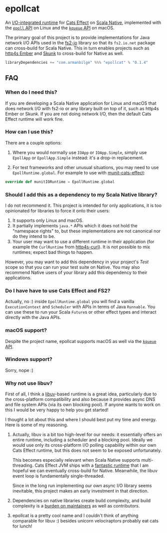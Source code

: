# epollcat

An [I/O-integrated runtime](https://github.com/typelevel/cats-effect/discussions/3070) for [Cats Effect](https://typelevel.org/cats-effect/) on [Scala Native](https://scala-native.org/), implemented with the [`epoll` API](https://man7.org/linux/man-pages/man7/epoll.7.html) on Linux and the [`kqueue` API](https://en.wikipedia.org/wiki/Kqueue) on macOS.

The primary goal of this project is to provide implementations for Java network I/O APIs used in the [fs2-io](https://fs2.io/#/io) library so that its `fs2.io.net` package can cross-build for Scala Native. This in turn enables projects such as [http4s Ember](https://http4s.org/v0.23/docs/integrations.html#ember) and [Skunk](https://tpolecat.github.io/skunk/) to cross-build for Native as well.

```scala
libraryDependencies += "com.armanbilge" %%% "epollcat" % "0.1.4"
```

## FAQ

### When do I need this?

If you are developing a Scala Native application for Linux and macOS that does network I/O with fs2-io or any library built on top of it, such as http4s Ember or Skunk. If you are not doing network I/O, then the default Cats Effect runtime will work fine.

### How can I use this?

There are a couple options:

1. Where you would normally use `IOApp` or `IOApp.Simple`, simply use `EpollApp` or `EpollApp.Simple` instead: it's a drop-in replacement.

2. For test frameworks and other unusual situations, you may need to use `EpollRuntime.global`. For example to use with [munit-cats-effect](https://github.com/typelevel/munit-cats-effect):
```scala
override def munitIORuntime = EpollRuntime.global
```

### Should I add this as a dependency to my Scala Native library?

I do not recommend it. This project is intended for only applications, it is too opinionated for libraries to force it onto their users:
1. It supports only Linux and macOS.
2. It partially implements `java.*` APIs which it does not hold the "namespace rights" to, but these implementations are not canonical nor do they intend to be.
3. Your user may want to use a different runtime in their application (for example the `CurlRuntime` from [http4s-curl](https://github.com/http4s/http4s-curl/)). It is not possible to mix runtimes; expect bad things to happen.

However, you may want to add this dependency in your project's _Test_ scope so that you can run your test suite on Native. You may also recommend Native users of your library add this dependency to their applications.

### Do I have have to use Cats Effect and FS2?

Actually, no :) inside `EpollRuntime.global` you will find a vanilla `ExecutionContext` and `Scheduler` with APIs in terms of Java `Runnable`. You can use these to run your Scala `Future`s or other effect types and interact directly with the Java APIs.

### macOS support?

Despite the project name, epollcat supports macOS as well via the [`kqueue` API](https://en.wikipedia.org/wiki/Kqueue).

### Windows support?

Sorry, nope :)

### Why not use libuv?

First of all, I think a [libuv](https://libuv.org/)-based runtime is a great idea, particularly due to the cross-platform compatibility and also because it provides async DNS and file system APIs (via its own blocking pool). If anyone wants to work on this I would be very happy to help you get started!

I thought a lot about this and where I should best put my time and energy. Here is some of my reasoning.

1. Actually, libuv is a bit too high-level for our needs: it essentially offers an entire runtime, including a scheduler and a blocking pool. Ideally we would use only its cross-platform I/O polling capability within our own Cats Effect runtime, but this does not seem to be exposed unfortunately.

    This becomes especially relevant when Scala Native supports multi-threading. Cats Effect JVM ships with a [fantastic runtime](https://github.com/typelevel/cats-effect#performance) that I am hopeful we can eventually cross-build for Native. Meanwhile, the libuv event loop is fundamentally single-threaded.

    Since in the long run implementing our own async I/O library seems inevitable, this project makes an early investment in that direction.

2. Dependencies on native libraries create build complexity, and build complexity is a [burden on maintainers](https://github.com/typelevel/scalacheck-xml/pull/1#issuecomment-1158140151) as well as contributors.

3. epollcat is a pretty cool name and I couldn't think of anything comparable for libuv :) besides unicorn velociraptors probably eat cats for lunch! 
